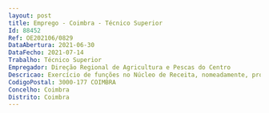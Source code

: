 ```yaml
--- 
layout: post
title: Emprego - Coimbra - Técnico Superior
Id: 88452
Ref: OE202106/0829
DataAbertura: 2021-06-30
DataFecho: 2021-07-14
Trabalho: Técnico Superior
Empregador: Direção Regional de Agricultura e Pescas do Centro
Descricao: Exercício de funções no Núcleo de Receita, nomeadamente, promover e assegurar os procedimentos inerentes à eficaz cobrança e entrega da receita nos cofres do Estado, efetuar a emissão de talões de depósito, elaboração de mapas resumo de receita, assegurar os pagamentos da receita partilhada a entidades externas, analisar as contas correntes dos clientes, emissão de faturação a clientes, verificar os movimentos bancários.
CodigoPostal: 3000-177 COIMBRA
Concelho: Coimbra
Distrito: Coimbra
--- 
```

